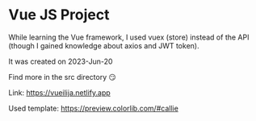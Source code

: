 # Vue JS Project

While learning the Vue framework, I used vuex (store) instead of the API (though I gained knowledge about axios and JWT token).

It was created on 2023-Jun-20

Find more in the src directory 😏

Link:  https://vueilija.netlify.app

Used template: https://preview.colorlib.com/#callie 

